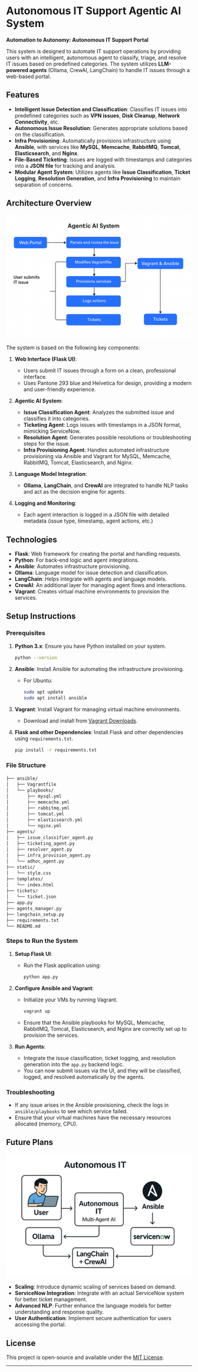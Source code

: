 # Autonomous IT Support Agentic AI System

**Automation to Autonomy: Autonomous IT Support Portal**

This system is designed to automate IT support operations by providing users with an intelligent, autonomous agent to classify, triage, and resolve IT issues based on predefined categories. The system utilizes **LLM-powered agents** (Ollama, CrewAI, LangChain) to handle IT issues through a web-based portal.

## Features

* **Intelligent Issue Detection and Classification**: Classifies IT issues into predefined categories such as **VPN issues**, **Disk Cleanup**, **Network Connectivity**, etc.
* **Autonomous Issue Resolution**: Generates appropriate solutions based on the classification.
* **Infra Provisioning**: Automatically provisions infrastructure using **Ansible**, with services like **MySQL**, **Memcache**, **RabbitMQ**, **Tomcat**, **Elasticsearch**, and **Nginx**.
* **File-Based Ticketing**: Issues are logged with timestamps and categories into a **JSON file** for tracking and analysis.
* **Modular Agent System**: Utilizes agents like **Issue Classification**, **Ticket Logging**, **Resolution Generation**, and **Infra Provisioning** to maintain separation of concerns.

## Architecture Overview

![Flow Diagram](docs/images/Agentic_AI_on_Local_Environment.png)

The system is based on the following key components:

1. **Web Interface (Flask UI)**:

   * Users submit IT issues through a form on a clean, professional interface.
   * Uses Pantone 293 blue and Helvetica for design, providing a modern and user-friendly experience.

2. **Agentic AI System**:

   * **Issue Classification Agent**: Analyzes the submitted issue and classifies it into categories.
   * **Ticketing Agent**: Logs issues with timestamps in a JSON format, mimicking ServiceNow.
   * **Resolution Agent**: Generates possible resolutions or troubleshooting steps for the issue.
   * **Infra Provisioning Agent**: Handles automated infrastructure provisioning via Ansible and Vagrant for MySQL, Memcache, RabbitMQ, Tomcat, Elasticsearch, and Nginx.

3. **Language Model Integration**:

   * **Ollama**, **LangChain**, and **CrewAI** are integrated to handle NLP tasks and act as the decision engine for agents.

4. **Logging and Monitoring**:

   * Each agent interaction is logged in a JSON file with detailed metadata (issue type, timestamp, agent actions, etc.)

## Technologies

* **Flask**: Web framework for creating the portal and handling requests.
* **Python**: For back-end logic and agent integrations.
* **Ansible**: Automates infrastructure provisioning.
* **Ollama**: Language model for issue detection and classification.
* **LangChain**: Helps integrate with agents and language models.
* **CrewAI**: An additional layer for managing agent flows and interactions.
* **Vagrant**: Creates virtual machine environments to provision the services.

## Setup Instructions

### Prerequisites

1. **Python 3.x**:
   Ensure you have Python installed on your system.

   ```bash
   python --version
   ```

2. **Ansible**:
   Install Ansible for automating the infrastructure provisioning.

   * For Ubuntu:

     ```bash
     sudo apt update
     sudo apt install ansible
     ```

3. **Vagrant**:
   Install Vagrant for managing virtual machine environments.

   * Download and install from [Vagrant Downloads](https://www.vagrantup.com/downloads).

4. **Flask and other Dependencies**:
   Install Flask and other dependencies using `requirements.txt`.

   ```bash
   pip install -r requirements.txt
   ```

### File Structure

```
├── ansible/
│   ├── Vagrantfile
│   └── playbooks/
│       ├── mysql.yml
│       ├── memcache.yml
│       ├── rabbitmq.yml
│       ├── tomcat.yml
│       ├── elasticsearch.yml
│       └── nginx.yml
├── agents/
│   ├── issue_classifier_agent.py
│   ├── ticketing_agent.py
│   ├── resolver_agent.py
│   ├── infra_provision_agent.py
│   └── adhoc_agent.py
├── static/
│   └── style.css
├── templates/
│   └── index.html
├── tickets/
│   └── ticket.json
├── app.py
├── agents_manager.py
├── langchain_setup.py
├── requirements.txt
└── README.md
```

### Steps to Run the System

1. **Setup Flask UI**:

   * Run the Flask application using:

     ```bash
     python app.py
     ```

2. **Configure Ansible and Vagrant**:

   * Initialize your VMs by running Vagrant.

     ```bash
     vagrant up
     ```
   * Ensure that the Ansible playbooks for MySQL, Memcache, RabbitMQ, Tomcat, Elasticsearch, and Nginx are correctly set up to provision the services.

3. **Run Agents**:

   * Integrate the issue classification, ticket logging, and resolution generation into the `app.py` backend logic.
   * You can now submit issues via the UI, and they will be classified, logged, and resolved automatically by the agents.

### Troubleshooting

* If any issue arises in the Ansible provisioning, check the logs in `ansible/playbooks` to see which service failed.
* Ensure that your virtual machines have the necessary resources allocated (memory, CPU).

## Future Plans

![Flow Diagram](docs/images/Future_Plans.jpeg)

* **Scaling**: Introduce dynamic scaling of services based on demand.
* **ServiceNow Integration**: Integrate with an actual ServiceNow system for better ticket management.
* **Advanced NLP**: Further enhance the language models for better understanding and response quality.
* **User Authentication**: Implement secure authentication for users accessing the portal.

## License

This project is open-source and available under the [MIT License](LICENSE).

---
